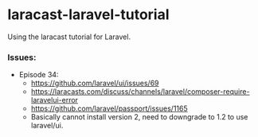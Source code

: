 # laracast-laravel-tutorial

Using the laracast tutorial for Laravel.

### Issues:

- Episode 34:
  - https://github.com/laravel/ui/issues/69
  - https://laracasts.com/discuss/channels/laravel/composer-require-laravelui-error
  - https://github.com/laravel/passport/issues/1165
  - Basically cannot install version 2, need to downgrade to 1.2 to use laravel/ui.
